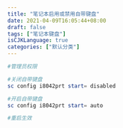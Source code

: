 ```yaml
---
title: "笔记本启用或禁用自带键盘"
date: 2021-04-09T16:05:44+08:00
draft: false
tags: ["笔记本键盘"]
isCJKLanguage: true
categories: ["默认分类"]
---
```


```powershell
#管理员权限

#关闭自带键盘
sc config i8042prt start= disabled

#开启自带键盘
sc config i8042prt start= auto

#重启生效
```

